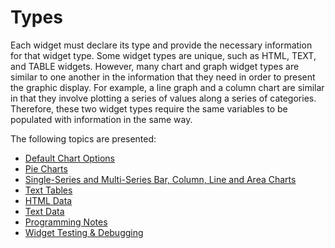 # Types

<PageHeader />

Each widget must declare its type and provide the necessary information for that widget type. Some widget types are unique, such as HTML, TEXT, and TABLE widgets. However, many chart and graph widget types are similar to one another in the information that they need in order to present the graphic display. For example, a line graph and a column chart are similar in that they involve plotting a series of values along a series of categories. Therefore, these two widget types require the same variables to be populated with information in the same way.

The following topics are presented:

* [Default Chart Options](./default-chart-options/README.md)
* [Pie Charts](./pie-charts/README.md)
* [Single-Series and Multi-Series Bar, Column, Line and Area Charts](./single-series-and-multi-series-bar-column-line-and-area-charts/README.md)
* [Text Tables](./text-tables/README.md)
* [HTML Data](./html-data/README.md)
* [Text Data](./text-data/README.md)
* [Programming Notes](./programming-notes/README.md)
* [Widget Testing & Debugging](./testing-and-debugging/README.md)
